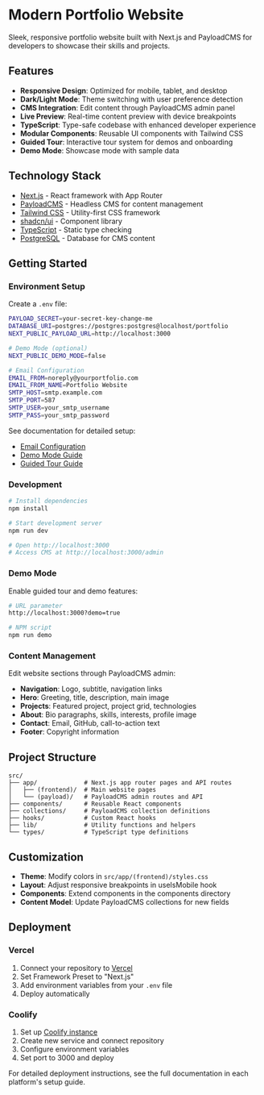 # Modern Portfolio Website

Sleek, responsive portfolio website built with Next.js and PayloadCMS for developers to showcase their skills and projects.

## Features

- **Responsive Design**: Optimized for mobile, tablet, and desktop
- **Dark/Light Mode**: Theme switching with user preference detection
- **CMS Integration**: Edit content through PayloadCMS admin panel
- **Live Preview**: Real-time content preview with device breakpoints
- **TypeScript**: Type-safe codebase with enhanced developer experience
- **Modular Components**: Reusable UI components with Tailwind CSS
- **Guided Tour**: Interactive tour system for demos and onboarding
- **Demo Mode**: Showcase mode with sample data

## Technology Stack

- [Next.js](https://nextjs.org) - React framework with App Router
- [PayloadCMS](https://payloadcms.com) - Headless CMS for content management
- [Tailwind CSS](https://tailwindcss.com) - Utility-first CSS framework
- [shadcn/ui](https://ui.shadcn.com) - Component library
- [TypeScript](https://www.typescriptlang.org) - Static type checking
- [PostgreSQL](https://www.postgresql.org) - Database for CMS content

## Getting Started

### Environment Setup

Create a `.env` file:

```bash
PAYLOAD_SECRET=your-secret-key-change-me
DATABASE_URI=postgres://postgres:postgres@localhost/portfolio
NEXT_PUBLIC_PAYLOAD_URL=http://localhost:3000

# Demo Mode (optional)
NEXT_PUBLIC_DEMO_MODE=false

# Email Configuration
EMAIL_FROM=noreply@yourportfolio.com
EMAIL_FROM_NAME=Portfolio Website
SMTP_HOST=smtp.example.com
SMTP_PORT=587
SMTP_USER=your_smtp_username
SMTP_PASS=your_smtp_password
```

See documentation for detailed setup:

- [Email Configuration](./docs/email-setup.md)
- [Demo Mode Guide](./docs/DEMO_MODE.md)
- [Guided Tour Guide](./docs/GUIDED_TOUR.md)

### Development

```bash
# Install dependencies
npm install

# Start development server
npm run dev

# Open http://localhost:3000
# Access CMS at http://localhost:3000/admin
```

### Demo Mode

Enable guided tour and demo features:

```bash
# URL parameter
http://localhost:3000?demo=true

# NPM script
npm run demo
```

### Content Management

Edit website sections through PayloadCMS admin:

- **Navigation**: Logo, subtitle, navigation links
- **Hero**: Greeting, title, description, main image
- **Projects**: Featured project, project grid, technologies
- **About**: Bio paragraphs, skills, interests, profile image
- **Contact**: Email, GitHub, call-to-action text
- **Footer**: Copyright information

## Project Structure

```
src/
├── app/             # Next.js app router pages and API routes
│   ├── (frontend)/  # Main website pages
│   └── (payload)/   # PayloadCMS admin routes and API
├── components/      # Reusable React components
├── collections/     # PayloadCMS collection definitions
├── hooks/           # Custom React hooks
├── lib/             # Utility functions and helpers
└── types/           # TypeScript type definitions
```

## Customization

- **Theme**: Modify colors in `src/app/(frontend)/styles.css`
- **Layout**: Adjust responsive breakpoints in useIsMobile hook
- **Components**: Extend components in the components directory
- **Content Model**: Update PayloadCMS collections for new fields

## Deployment

### Vercel

1. Connect your repository to [Vercel](https://vercel.com)
2. Set Framework Preset to "Next.js"
3. Add environment variables from your `.env` file
4. Deploy automatically

### Coolify

1. Set up [Coolify instance](https://coolify.io/)
2. Create new service and connect repository
3. Configure environment variables
4. Set port to 3000 and deploy

For detailed deployment instructions, see the full documentation in each platform's setup guide.
